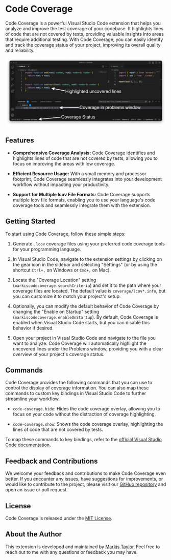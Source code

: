 # Code Coverage

Code Coverage is a powerful Visual Studio Code extension that helps you analyze and improve the test coverage of your codebase. It highlights lines of code that are not covered by tests, providing valuable insights into areas that require additional testing. With Code Coverage, you can easily identify and track the coverage status of your project, improving its overall quality and reliability.

![Demo](images/demo.png)

## Features

* **Comprehensive Coverage Analysis:** Code Coverage identifies and highlights lines of code that are not covered by tests, allowing you to focus on improving the areas with low coverage.

* **Efficient Resource Usage:** With a small memory and processor footprint, Code Coverage seamlessly integrates into your development workflow without impacting your productivity.

* **Support for Multiple lcov File Formats:** Code Coverage supports multiple lcov file formats, enabling you to use your language's code coverage tools and seamlessly integrate them with the extension.

## Getting Started

To start using Code Coverage, follow these simple steps:

1. Generate `.lcov` coverage files using your preferred code coverage tools for your programming language.

2. In Visual Studio Code, navigate to the extension settings by clicking on the gear icon in the sidebar and selecting "Settings" (or by using the shortcut `Ctrl+,` on Windows or `Cmd+,` on Mac).

3. Locate the "Coverage Location" setting (`markiscodecoverage.searchCriteria`) and set it to the path where your coverage files are located. The default value is `coverage/lcov*.info`, but you can customize it to match your project's setup.

4. Optionally, you can modify the default behavior of Code Coverage by changing the "Enable on Startup" setting (`markiscodecoverage.enableOnStartup`). By default, Code Coverage is enabled when Visual Studio Code starts, but you can disable this behavior if desired.

5. Open your project in Visual Studio Code and navigate to the file you want to analyze. Code Coverage will automatically highlight the uncovered lines under the Problems window, providing you with a clear overview of your project's coverage status.

## Commands

Code Coverage provides the following commands that you can use to control the display of coverage information. You can also map these commands to custom key bindings in Visual Studio Code to further streamline your workflow.

* `code-coverage.hide`: Hides the code coverage overlay, allowing you to focus on your code without the distraction of coverage highlighting.

* `code-coverage.show`: Shows the code coverage overlay, highlighting the lines of code that are not covered by tests.

To map these commands to key bindings, refer to the [official Visual Studio Code documentation](https://code.visualstudio.com/docs/getstarted/keybindings).

## Feedback and Contributions

We welcome your feedback and contributions to make Code Coverage even better. If you encounter any issues, have suggestions for improvements, or would like to contribute to the project, please visit our [GitHub repository](https://github.com/markis/vscode-code-coverage) and open an issue or pull request.

## License

Code Coverage is released under the [MIT License](LICENSE).

## About the Author

This extension is developed and maintained by [Markis Taylor](https://markis.codes). Feel free to reach out to me with any questions or feedback you may have.
